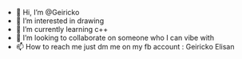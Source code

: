 - 👋 Hi, I’m @Geiricko
- 👀 I’m interested in drawing
- 🌱 I’m currently learning c++
- 💞️ I’m looking to collaborate on someone who I can vibe with
- 📫 How to reach me just dm me on my fb account : Geiricko Elisan

<!---
Gei89/Gei89 is a ✨ special ✨ repository because its `README.md` (this file) appears on your GitHub profile.
You can click the Preview link to take a look at your changes.
--->
